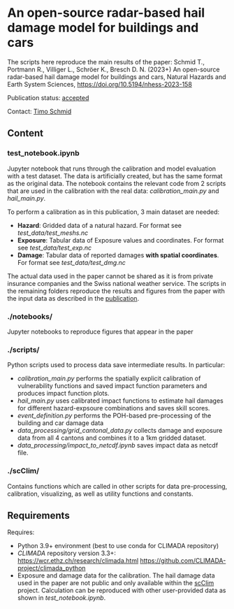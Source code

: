 # An open-source radar-based hail damage model for buildings and cars

The scripts here reproduce the main results of the paper:
Schmid T., Portmann R., Villiger L., Schröer K., Bresch D. N. (2023+) An open-source radar-based hail damage model for buildings and cars, Natural Hazards and Earth System Sciences, https://doi.org/10.5194/nhess-2023-158

Publication status: [accepted](https://doi.org/10.5194/nhess-2023-158)

Contact: [Timo Schmid](timo.schmid@usys.ethz.ch)

## Content

### test_notebook.ipynb
Jupyter notebook that runs through the calibration and model evaluation with a test dataset. The data is artificially created, but has the same format as the original data.
The notebook contains the relevant code from 2 scripts that are used in the calibration with the real data: *calibration_main.py* and *hail_main.py*.

To perform a calibration as in this publication, 3 main dataset are needed:
* **Hazard**: Gridded data of a natural hazard. For format see *test_data/test_meshs.nc*
* **Exposure**: Tabular data of Exposure values and coordinates.  For format see *test_data/test_exp.nc*
* **Damage**: Tabular data of reported damages **with spatial coordinates**. For format see *test_data/test_dmg.nc*

The actual data used in the paper cannot be shared as it is from private insurance companies and the Swiss national weather service. The scripts in the remaining folders reproduce the results and figures from the paper with the input data as described in the [publication](https://doi.org/10.5194/nhess-2023-158).

### ./notebooks/

Jupyter notebooks to reproduce figures that appear in the paper

### ./scripts/

Python scripts used to process data save intermediate results. In particular:
* *calibration_main.py* performs the spatially explicit calibration of vulnerability functions and saved impact function parameters and produces impact function plots.
* *hail_main.py* uses calibrated impact functions to estimate hail damages for different hazard-expsoure combinations and saves skill scores.
* *event_definition.py* performs the POH-based pre-processing of the building and car damage data
* *data_processing/grid_cantonal_data.py* collects damage and exposure data from all 4 cantons and combines it to a 1km gridded dataset.
* *data_processing/impact_to_netcdf.ipynb* saves impact data as netcdf file.

### ./scClim/

Contains functions which are called in other scripts for data pre-processing, calibration, visualizing, as well as utility functions and constants.

## Requirements
Requires:
* Python 3.9+ environment (best to use conda for CLIMADA repository)
* _CLIMADA_ repository version 3.3+:
        https://wcr.ethz.ch/research/climada.html
        https://github.com/CLIMADA-project/climada_python
* Exposure and damage data for the calibration. The hail damage data used in the paper are not public and only available within the [scClim](https://scclim.ethz.ch/) project. Calculation can be reproduced with other user-provided data as shown in *test_notebook.ipynb*.